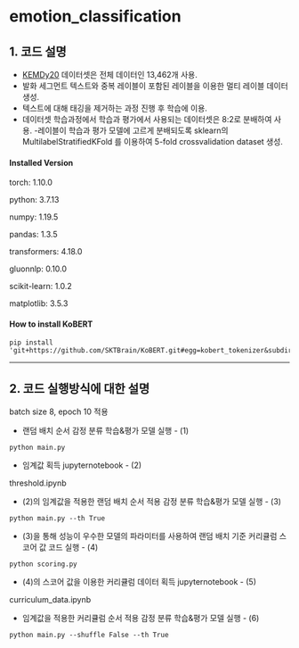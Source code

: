 # emotion_classification


## 1. 코드 설명

- [KEMDy20](https://nanum.etri.re.kr/share/kjnoh/KEMDy20?lang=ko_KR) 데이터셋은 전체 데이터인 13,462개 사용.
- 발화 세그먼트 텍스트와 중복 레이블이 포함된 레이블을 이용한 멀티 레이블 데이터 생성.
- 텍스트에 대해 태깅을 제거하는 과정 진행 후 학습에 이용.
- 데이터셋 학습과정에서 학습과 평가에서 사용되는 데이터셋은 8:2로 분배하여 사용.
 -레이블이 학습과 평가 모델에 고르게 분배되도록 sklearn의 MultilabelStratifiedKFold 를 이용하여 5-fold crossvalidation dataset 생성.

#### Installed Version

torch: 1.10.0

python: 3.7.13

numpy: 1.19.5

pandas: 1.3.5

transformers: 4.18.0

gluonnlp: 0.10.0

scikit-learn: 1.0.2

matplotlib: 3.5.3


#### How to install KoBERT
```
pip install 'git+https://github.com/SKTBrain/KoBERT.git#egg=kobert_tokenizer&subdirectory=kobert_hf'
```

---

## 2. 코드 실행방식에 대한 설명

batch size 8, epoch 10 적용

- 랜덤 배치 순서 감정 분류 학습&평가 모델 실행 - (1)
```
python main.py
```


- 임계값 획득 jupyternotebook - (2)


threshold.ipynb


- (2)의 임계값을 적용한 랜덤 배치 순서 적용 감정 분류 학습&평가 모델 실행 - (3)
```
python main.py --th True
```


- (3)을 통해 성능이 우수한 모델의 파라미터를 사용하여 랜덤 배치 기준 커리큘럼 스코어 값 코드 실행 - (4)
```
python scoring.py
```


- (4)의 스코어 값을 이용한 커리큘럼 데이터 획득 jupyternotebook - (5)

curriculum_data.ipynb


- 임계값을 적용한 커리큘럼 순서 적용 감정 분류 학습&평가 모델 실행 - (6)
```
python main.py --shuffle False --th True
```
